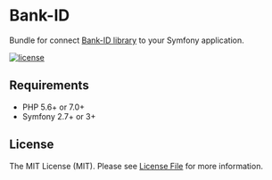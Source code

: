 Bank-ID
=======

Bundle for connect [Bank-ID library](https://github.com/dimafe6/bank-id) to your Symfony application.

[![license](https://img.shields.io/github/license/mashape/apistatus.svg)](LICENSE)

## Requirements

* PHP 5.6+ or 7.0+
* Symfony 2.7+ or 3+

## License

The MIT License (MIT). Please see [License File](LICENSE) for more information.
